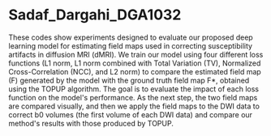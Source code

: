# Sadaf_Dargahi_DGA1032
These codes show experiments designed to evaluate our proposed deep learning model for estimating field maps used in correcting susceptibility artifacts in diffusion MRI (dMRI). We train our model using four different loss functions (L1 norm, L1 norm combined with Total Variation (TV), Normalized Cross-Correlation (NCC), and L2 norm) to compare the estimated field map (F) generated by the model with the ground truth field map F*, obtained using the TOPUP algorithm. The goal is to evaluate the impact of each loss function on the model's performance. As the next step, the two field maps are compared visually, and then we apply the field maps to the DWI data to correct b0 volumes (the first volume of each DWI data) and compare our method's results with those produced by TOPUP. 
